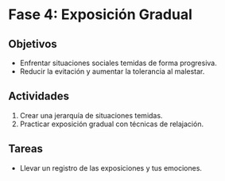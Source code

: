 
# Fase 4: Exposición Gradual
## Objetivos
- Enfrentar situaciones sociales temidas de forma progresiva.
- Reducir la evitación y aumentar la tolerancia al malestar.

## Actividades
1. Crear una jerarquía de situaciones temidas.
2. Practicar exposición gradual con técnicas de relajación.

## Tareas
- Llevar un registro de las exposiciones y tus emociones.
